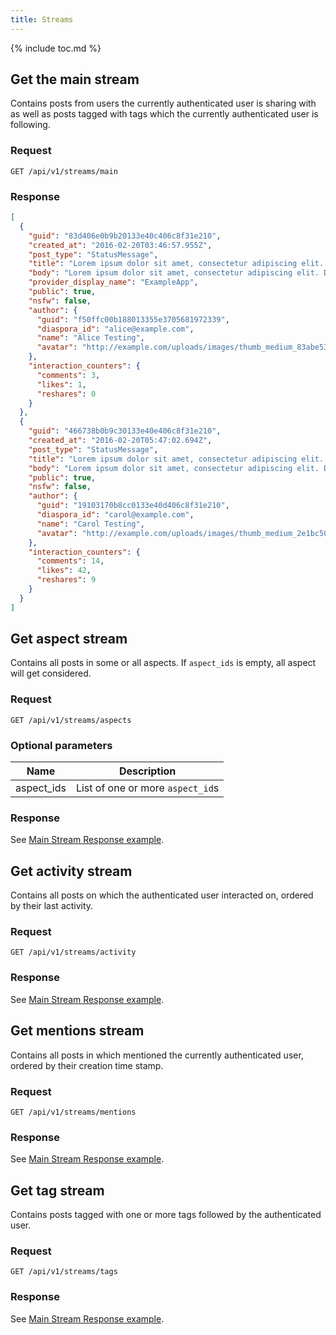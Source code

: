 ```yaml
---
title: Streams
---
```


{% include toc.md %}

## Get the main stream

Contains posts from users the currently authenticated user is sharing with as well as posts tagged with tags which the currently authenticated user is following.

### Request

~~~
GET /api/v1/streams/main
~~~

### Response

~~~json
[
  {
    "guid": "83d406e0b9b20133e40c406c8f31e210",
    "created_at": "2016-02-20T03:46:57.955Z",
    "post_type": "StatusMessage",
    "title": "Lorem ipsum dolor sit amet, consectetur adipiscing elit. Donec a di...",
    "body": "Lorem ipsum dolor sit amet, consectetur adipiscing elit. Donec a diam lectus. Sed sit amet ipsum mauris. Maecenas congue ligula ac quam viverra nec consectetur ante hendrerit. Donec et mollis dolor.",
    "provider_display_name": "ExampleApp",
    "public": true,
    "nsfw": false,
    "author": {
      "guid": "f50ffc00b188013355e3705681972339",
      "diaspora_id": "alice@example.com",
      "name": "Alice Testing",
      "avatar": "http://example.com/uploads/images/thumb_medium_83abe5319ef830c2bd84.jpg"
    },
    "interaction_counters": {
      "comments": 3,
      "likes": 1,
      "reshares": 0
    }
  },
  {
    "guid": "466738b0b9c30133e40e406c8f31e210",
    "created_at": "2016-02-20T05:47:02.694Z",
    "post_type": "StatusMessage",
    "title": "Lorem ipsum dolor sit amet, consectetur adipiscing elit. Donec a di...",
    "body": "Lorem ipsum dolor sit amet, consectetur adipiscing elit. Donec a diam lectus. Sed sit amet ipsum mauris. Maecenas congue ligula ac quam viverra nec consectetur ante hendrerit. Donec et mollis dolor.",
    "public": true,
    "nsfw": false,
    "author": {
      "guid": "19103170b8cc0133e40d406c8f31e210",
      "diaspora_id": "carol@example.com",
      "name": "Carol Testing",
      "avatar": "http://example.com/uploads/images/thumb_medium_2e1bc500b8cc0133e40d.jpg"
    },
    "interaction_counters": {
      "comments": 14,
      "likes": 42,
      "reshares": 9
    }
  }
]
~~~

## Get aspect stream

Contains all posts in some or all aspects. If `aspect_ids` is empty, all aspect will get considered.

### Request

~~~
GET /api/v1/streams/aspects
~~~

### Optional parameters

| Name       | Description                      |
| ---------- | -------------------------------- |
| aspect_ids | List of one or more `aspect_id`s |

### Response

See [Main Stream Response example](#response).

## Get activity stream

Contains all posts on which the authenticated user interacted on, ordered by their last activity.

### Request

~~~
GET /api/v1/streams/activity
~~~

### Response

See [Main Stream Response example](#response).

##  Get mentions stream

Contains all posts in which mentioned the currently authenticated user, ordered by their creation time stamp.

### Request

~~~
GET /api/v1/streams/mentions
~~~

### Response

See [Main Stream Response example](#response).

## Get tag stream

Contains posts tagged with one or more tags followed by the authenticated user.

### Request

~~~
GET /api/v1/streams/tags
~~~

### Response

See [Main Stream Response example](#response).
